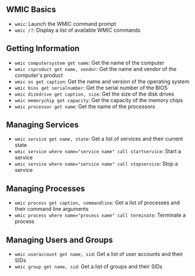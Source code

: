 ## WMIC Basics

-   `wmic`: Launch the WMIC command prompt
-   `wmic /?`: Display a list of available WMIC commands

## Getting Information

-   `wmic computersystem get name`: Get the name of the computer
-   `wmic csproduct get name, vendor`: Get the name and vendor of the computer's product
-   `wmic os get caption`: Get the name and version of the operating system
-   `wmic bios get serialnumber`: Get the serial number of the BIOS
-   `wmic diskdrive get caption, size`: Get the size of the disk drives
-   `wmic memorychip get capacity`: Get the capacity of the memory chips
-   `wmic processor get name`: Get the name of the processors

## Managing Services

-   `wmic service get name, state`: Get a list of services and their current state
-   `wmic service where name="service name" call startservice`: Start a service
-   `wmic service where name="service name" call stopservice`: Stop a service

## Managing Processes

-   `wmic process get caption, commandline`: Get a list of processes and their command line arguments
-   `wmic process where name="process name" call terminate`: Terminate a process

## Managing Users and Groups

-   `wmic useraccount get name, sid`: Get a list of user accounts and their SIDs
-   `wmic group get name, sid`: Get a list of groups and their SIDs